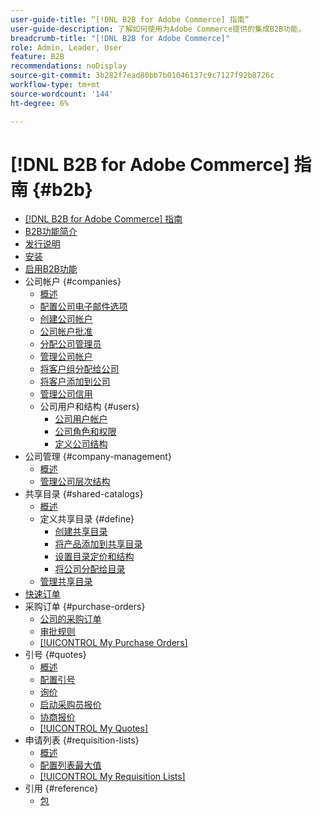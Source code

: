 ```yaml
---
user-guide-title: “[!DNL B2B for Adobe Commerce] 指南”
user-guide-description: 了解如何使用为Adobe Commerce提供的集成B2B功能，
breadcrumb-title: "[!DNL B2B for Adobe Commerce]"
role: Admin, Leader, User
feature: B2B
recommendations: noDisplay
source-git-commit: 3b282f7ead80bb7b01046137c9c7127f92b8726c
workflow-type: tm+mt
source-wordcount: '144'
ht-degree: 6%

---
```



# [!DNL B2B for Adobe Commerce] 指南 {#b2b}

+ [[!DNL B2B for Adobe Commerce] 指南](guide-overview.md)
+ [B2B功能简介](introduction.md)
+ [发行说明](release-notes.md)
+ [安装](install.md)
+ [启用B2B功能](enable-basic-features.md)
+ 公司帐户 {#companies}
   + [概述](account-companies.md)
   + [配置公司电子邮件选项](email-company-configuration.md)
   + [创建公司帐户](account-company-create.md)
   + [公司帐户批准](account-company-approve.md)
   + [分配公司管理员](account-company-admin.md)
   + [管理公司帐户](account-company-manage.md)
   + [将客户组分配给公司](account-company-customer-group.md)
   + [将客户添加到公司](customer-assign-company.md)
   + [管理公司信用](credit-company.md)
   + 公司用户和结构 {#users}
      + [公司用户帐户](account-company-users.md)
      + [公司角色和权限](account-company-roles-permissions.md)
      + [定义公司结构](account-company-structure.md)
+ 公司管理 {#company-management}
   + [概述](manage-companies.md)
   + [管理公司层次结构](assign-companies.md)
+ 共享目录 {#shared-catalogs}
   + [概述](catalog-shared.md)
   + 定义共享目录 {#define}
      + [创建共享目录](catalog-shared-create.md)
      + [将产品添加到共享目录](catalog-shared-product-add.md)
      + [设置目录定价和结构](catalog-shared-pricing-structure.md)
      + [将公司分配给目录](catalog-shared-assign-companies.md)
   + [管理共享目录](catalog-shared-manage.md)
+ [快速订单](quick-order.md)
+ 采购订单 {#purchase-orders}
   + [公司的采购订单](purchase-order-flow.md)
   + [审批规则](account-dashboard-approval-rules.md)
   + [[!UICONTROL My Purchase Orders]](account-dashboard-my-purchase-orders.md)
+ 引号 {#quotes}
   + [概述](quotes.md)
   + [配置引号](configure-quotes.md)
   + [询价](quote-request.md)
   + [启动采购员报价](sales-rep-initiates-quote.md)
   + [协商报价](quote-price-negotiation.md)
   + [[!UICONTROL My Quotes]](account-dashboard-my-quotes.md)
+ 申请列表 {#requisition-lists}
   + [概述](requisition-lists.md)
   + [配置列表最大值](configure-requisition-lists.md)
   + [[!UICONTROL My Requisition Lists]](account-dashboard-requisition-lists-manage.md)
+ 引用 {#reference}
   + [包](packages.md)

